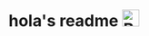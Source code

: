 # hola's readme <img src="https://upload.wikimedia.org/wikipedia/commons/a/ab/Flag_of_Panama.svg" alt="Bandera de Panamá" width="30"/>
